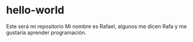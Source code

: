 # hello-world
Este será mi repositorio
Mi nombre es Rafael, algunos me dicen Rafa y me gustaría aprender programación.
